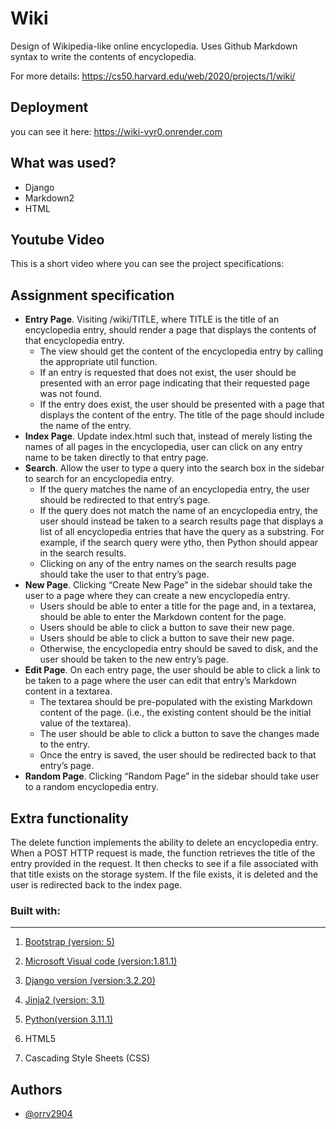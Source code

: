 # Wiki
Design of Wikipedia-like online encyclopedia. Uses Github Markdown syntax to write the contents of encyclopedia.

For more details: https://cs50.harvard.edu/web/2020/projects/1/wiki/


## Deployment

you can see it here: https://wiki-vyr0.onrender.com

## What was used?

 - Django
 - Markdown2
 - HTML


## Youtube Video

This is a short video where you can see the project specifications: 

## Assignment specification
- **Entry Page**. Visiting /wiki/TITLE, where TITLE is the title of an encyclopedia entry, should render a page that displays the contents of that encyclopedia entry.
    - The view should get the content of the encyclopedia entry by calling the appropriate util function.
    - If an entry is requested that does not exist, the user should be presented with an error page indicating that their requested page was not found.
    - If the entry does exist, the user should be presented with a page that displays the content of the entry. The title of the page should include the name of the entry.
- **Index Page**. Update index.html such that, instead of merely listing the names of all pages in the encyclopedia, user can click on any entry name to be taken directly to that entry page.
- **Search**.  Allow the user to type a query into the search box in the sidebar to search for an encyclopedia entry.
    - If the query matches the name of an encyclopedia entry, the user should be redirected to that entry’s page.
    - If the query does not match the name of an encyclopedia entry, the user should instead be taken to a search results page that displays a list of all encyclopedia entries that have the query as a substring. For example, if the search query were ytho, then Python should appear in the search results.
    - Clicking on any of the entry names on the search results page should take the user to that entry’s page. 
- **New Page**. Clicking “Create New Page” in the sidebar should take the user to a page where they can create a new encyclopedia entry.
    - Users should be able to enter a title for the page and, in a textarea, should be able to enter the Markdown content for the page.
    - Users should be able to click a button to save their new page.
    - Users should be able to click a button to save their new page.
    - Otherwise, the encyclopedia entry should be saved to disk, and the user should be taken to the new entry’s page.
- **Edit Page**. On each entry page, the user should be able to click a link to be taken to a page where the user can edit that entry’s Markdown content in a textarea.
    - The textarea should be pre-populated with the existing Markdown content of the page. (i.e., the existing content should be the initial value of the textarea).
    - The user should be able to click a button to save the changes made to the entry.
    - Once the entry is saved, the user should be redirected back to that entry’s page.
- **Random Page**. Clicking “Random Page” in the sidebar should take user to a random encyclopedia entry.

## Extra functionality

The delete function implements the ability to delete an encyclopedia entry. When a POST HTTP request is made, the function retrieves the title of the entry provided in the request. It then checks to see if a file associated with that title exists on the storage system. If the file exists, it is deleted and the user is redirected back to the index page.

         
### Built with:
--------------------

  1. [Bootstrap (version: 5)](https://getbootstrap.com/)

  2. [Microsoft Visual code (version:1.81.1)](https://code.visualstudio.com/)
    
  3. [Django version (version:3.2.20)](https://www.djangoproject.com/)
  
  6. [Jinja2 (version: 3.1)](https://jinja.palletsprojects.com/en/3.1.x/)
  
  7. [Python(version 3.11.1)](https://www.python.org/)
  
  8. HTML5

  10. Cascading Style Sheets (CSS)

## Authors

- [@orrv2904](https://github.com/Orrv2904)

